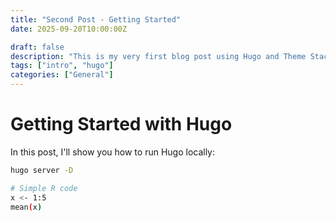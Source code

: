```yaml
---
title: "Second Post - Getting Started"
date: 2025-09-20T10:00:00Z

draft: false
description: "This is my very first blog post using Hugo and Theme Stack."
tags: ["intro", "hugo"]
categories: ["General"]
---
```

# Getting Started with Hugo

In this post, I'll show you how to run Hugo locally:

```bash
hugo server -D

# Simple R code
x <- 1:5
mean(x)
